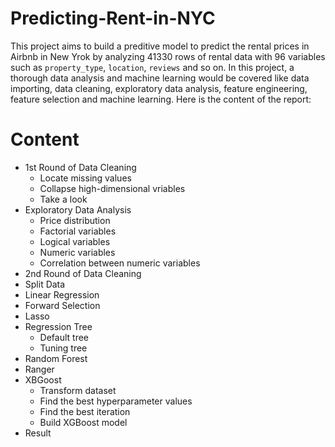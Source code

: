 # Predicting-Rent-in-NYC
This project aims to build a preditive model to predict the rental prices in Airbnb in New Yrok by analyzing 41330 rows of rental data with 96 variables such as `property_type`, `location`, `reviews` and so on. In this project, a thorough data analysis and machine learning would be covered like data importing, data cleaning, exploratory data analysis, feature engineering, feature selection and machine learning. Here is the content of the report:

# Content
* 1st Round of Data Cleaning
  * Locate missing values
  * Collapse high-dimensional vriables
  * Take a look
* Exploratory Data Analysis
  * Price distribution
  * Factorial variables
  * Logical variables
  * Numeric variables
  * Correlation between numeric variables
* 2nd Round of Data Cleaning
* Split Data
* Linear Regression
* Forward Selection
* Lasso
* Regression Tree
  * Default tree
  * Tuning tree
* Random Forest
* Ranger
* XBGoost
  * Transform dataset
  * Find the best hyperparameter values
  * Find the best iteration
  * Build XGBoost model
* Result
